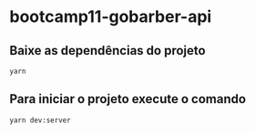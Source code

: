 # bootcamp11-gobarber-api

## Baixe as dependências do projeto
```
yarn
```

## Para iniciar o projeto execute o comando
```
yarn dev:server
```
